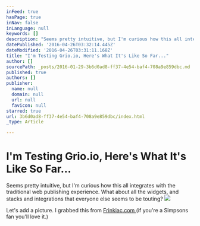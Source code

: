 ```yaml
---
inFeed: true
hasPage: true
inNav: false
inLanguage: null
keywords: []
description: "Seems pretty intuitive, but I'm curious how this all integrates with the traditional web publishing experience. What about all the widgets, and stacks and integrations that everyone else seems to be touting?"
datePublished: '2016-04-26T03:32:14.445Z'
dateModified: '2016-04-26T03:31:11.168Z'
title: "I'm Testing Grio.io, Here's What It's Like So Far..."
author: []
sourcePath: _posts/2016-01-29-3b6d0ad8-ff37-4e54-baf4-708a9e859dbc.md
published: true
authors: []
publisher:
  name: null
  domain: null
  url: null
  favicon: null
starred: true
url: 3b6d0ad8-ff37-4e54-baf4-708a9e859dbc/index.html
_type: Article

---
```

# I'm Testing Grio.io, Here's What It's Like So Far...

Seems pretty intuitive, but I'm curious how this all integrates with the traditional web publishing experience. What about all the widgets, and stacks and integrations that everyone else seems to be touting?
![](https://the-grid-user-content.s3-us-west-2.amazonaws.com/b4afc877-1d23-41ff-915c-a1cb1b09c356.jpg)

Let's add a picture. I grabbed this from [Frinkiac.com ][0] (if you're a Simpsons fan you'll love it.)

[0]: https://frinkiac.com/